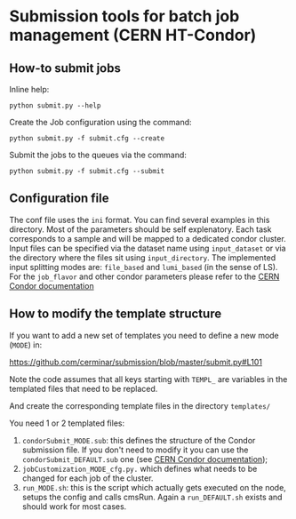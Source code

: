 # Submission tools for batch job management (CERN HT-Condor)

## How-to submit jobs

Inline help:

`python submit.py --help`

Create the Job configuration using the command:

`python submit.py -f submit.cfg --create`

Submit the jobs to the queues via the command:

`python submit.py -f submit.cfg --submit`

## Configuration file

The conf file uses the `ini` format. You can find several examples in this directory. Most of the parameters should be self explenatory. Each task corresponds to a sample and will be mapped to a dedicated condor cluster.
Input files can be specified via the dataset name using `input_dataset` or via the directory where the files sit using `input_directory`. The implemented input splitting modes are: `file_based` and `lumi_based` (in the sense of LS).
For the `job_flavor` and other condor parameters please refer to the [CERN Condor documentation](http://batchdocs.web.cern.ch/batchdocs/local/index.html)


## How to modify the template structure

If you want to add a new set of templates you need to define a new mode (`MODE`) in:

https://github.com/cerminar/submission/blob/master/submit.py#L101

Note the code assumes that all keys starting with `TEMPL_` are variables in the templated files that need to be replaced.

And create the corresponding template files in the directory
`templates/`

You need 1 or 2 templated files:
1. `condorSubmit_MODE.sub`: this defines the structure of the Condor submission file. If you don't need to modify it you can use the `condorSubmit_DEFAULT.sub` one (see [CERN Condor documentation](http://batchdocs.web.cern.ch/batchdocs/local/index.html));
2. `jobCustomization_MODE_cfg.py.` which defines what needs to be changed for each job of the cluster.
3. `run_MODE.sh`: this is the script which actually gets executed on the node, setups the config and calls cmsRun. Again a `run_DEFAULT.sh` exists and should work for most cases.
